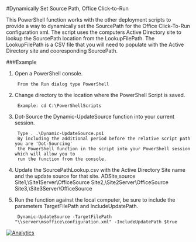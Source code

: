 #Dynamically Set Source Path, Office Click-to-Run

This PowerShell function works with the other deployment scripts to provide a way to dynamically set the SourcePath for the Office Click-To-Run configuration xml.  The script uses the computers Active Directory site to lookup the SourcePath location from the LookupFilePath.  The LookupFilePath is a CSV file that you will need to populate with the Active Directory site and cooresponding SourcePath.

###Example

1. Open a PowerShell console.

		From the Run dialog type PowerShell 

2. Change directory to the location where the PowerShell Script is saved.

		Example: cd C:\PowerShellScripts

3. Dot-Source the Dynamic-UpdateSource function into your current session.

		Type . .\Dynamic-UpdateSource.ps1
		By including the additional period before the relative script path you are 'Dot-Sourcing' 
		the PowerShell function in the script into your PowerShell session which will allow you to 
		run the function from the console.
		
5. Update the SourcePathLookup.csv with the Active Directory Site name and the update source for that site.
		ADSite,source
		Site1,\\Site1Server\OfficeSource
		Site2,\\Site2Server\OfficeSource
		Site3,\\Site3Server\OfficeSource
		
4. Run the function against the local computer, be sure to include the parameters TargetFilePath and IncludeUpdatePath.

		Dynamic-UpdateSource -TargetFilePath "\\server\msoffice\configuration.xml" -IncludeUpdatePath $true


[![Analytics](https://ga-beacon.appspot.com/UA-70271323-4/README_Dynamic-UpdateSource?pixel)](https://github.com/OfficeDev/Office-IT-Pro-Deployment-Scripts)
